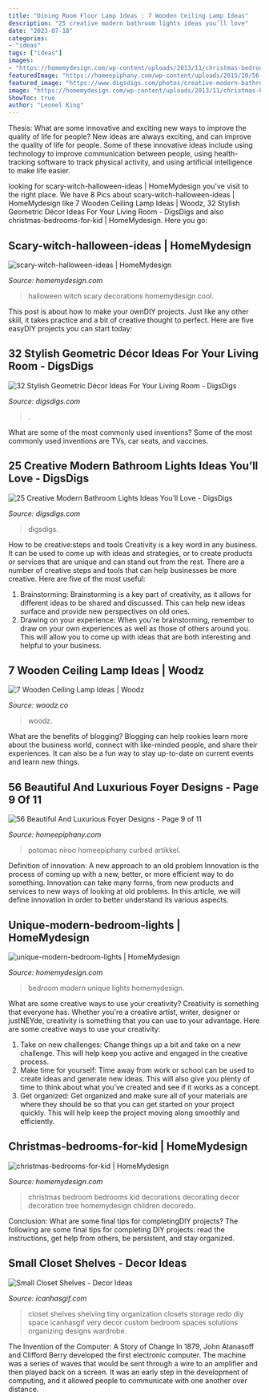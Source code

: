 ```yaml
---
title: "Dining Room Floor Lamp Ideas : 7 Wooden Ceiling Lamp Ideas"
description: "25 creative modern bathroom lights ideas you’ll love"
date: "2023-07-18"
categories:
- "ideas"
tags: ["ideas"]
images:
- "https://homemydesign.com/wp-content/uploads/2013/11/christmas-bedrooms-for-kid.jpg"
featuredImage: "https://homeepiphany.com/wp-content/uploads/2015/10/56-Beautiful-And-Luxurious-Foyer-Designs-43.jpg"
featured_image: "https://www.digsdigs.com/photos/creative-modern-bathroom-lights-ideas-youll-love-4.jpg"
image: "https://homemydesign.com/wp-content/uploads/2013/11/christmas-bedrooms-for-kid.jpg"
ShowToc: true
author: "Leonel King"
---
```



Thesis: What are some innovative and exciting new ways to improve the quality of life for people?
New ideas are always exciting, and can improve the quality of life for people. Some of these innovative ideas include using technology to improve communication between people, using health-tracking software to track physical activity, and using artificial intelligence to make life easier.

	

		
looking for scary-witch-halloween-ideas | HomeMydesign you've visit to the right place. We have 8 Pics about scary-witch-halloween-ideas | HomeMydesign like 7 Wooden Ceiling Lamp Ideas | Woodz, 32 Stylish Geometric Décor Ideas For Your Living Room - DigsDigs and also christmas-bedrooms-for-kid | HomeMydesign. Here you go:
		
    
## Scary-witch-halloween-ideas | HomeMydesign

<img loading=lazy src="https://homemydesign.com/wp-content/uploads/2014/09/scary-witch-halloween-ideas.jpg" onerror="this.onerror=null;this.src='https://tse4.mm.bing.net/th?id=OIP.8evDhqxCN08RXIFqNuSIzAHaJ4&amp;pid=15.1';" alt="scary-witch-halloween-ideas | HomeMydesign">

_Source: homemydesign.com_

>halloween witch scary decorations homemydesign cool. 

	

This post is about how to make your ownDIY projects. Just like any other skill, it takes practice and a bit of creative thought to perfect. Here are five easyDIY projects you can start today: 

    
## 32 Stylish Geometric Décor Ideas For Your Living Room - DigsDigs

<img loading=lazy src="https://www.digsdigs.com/photos/stylish-geometric-decor-ideas-for-your-living-room-30.jpg" onerror="this.onerror=null;this.src='https://tse2.mm.bing.net/th?id=OIP.b_dbvHl8aD0Oz6pKx55ObwHaJ5&amp;pid=15.1';" alt="32 Stylish Geometric Décor Ideas For Your Living Room - DigsDigs">

_Source: digsdigs.com_

>. 

	

What are some of the most commonly used inventions?
Some of the most commonly used inventions are TVs, car seats, and vaccines.

    
## 25 Creative Modern Bathroom Lights Ideas You’ll Love - DigsDigs

<img loading=lazy src="https://www.digsdigs.com/photos/creative-modern-bathroom-lights-ideas-youll-love-4.jpg" onerror="this.onerror=null;this.src='https://tse3.mm.bing.net/th?id=OIP.HP9wx5x4vrb9LZp2MjAmQgHaQE&amp;pid=15.1';" alt="25 Creative Modern Bathroom Lights Ideas You’ll Love - DigsDigs">

_Source: digsdigs.com_

>digsdigs. 

	

How to be creative:steps and tools
Creativity is a key word in any business. It can be used to come up with ideas and strategies, or to create products or services that are unique and can stand out from the rest.
There are a number of creative steps and tools that can help businesses be more creative. Here are five of the most useful: 
1. Brainstorming: Brainstorming is a key part of creativity, as it allows for different ideas to be shared and discussed. This can help new ideas surface and provide new perspectives on old ones. 
2. Drawing on your experience: When you're brainstorming, remember to draw on your own experiences as well as those of others around you. This will allow you to come up with ideas that are both interesting and helpful to your business. 

    
## 7 Wooden Ceiling Lamp Ideas | Woodz

<img loading=lazy src="https://www.woodz.co/wp-content/uploads/2016/02/Ceiling-Lamp-Ideas-3.jpg" onerror="this.onerror=null;this.src='https://tse3.mm.bing.net/th?id=OIP.eetfu-U77hdd5SBn9jdtWAHaLH&amp;pid=15.1';" alt="7 Wooden Ceiling Lamp Ideas | Woodz">

_Source: woodz.co_

>woodz. 

	

What are the benefits of blogging?
Blogging can help rookies learn more about the business world, connect with like-minded people, and share their experiences. It can also be a fun way to stay up-to-date on current events and learn new things.

    
## 56 Beautiful And Luxurious Foyer Designs - Page 9 Of 11

<img loading=lazy src="https://homeepiphany.com/wp-content/uploads/2015/10/56-Beautiful-And-Luxurious-Foyer-Designs-43.jpg" onerror="this.onerror=null;this.src='https://tse2.mm.bing.net/th?id=OIP.1QdolJrNhPHf2yC50tKODQHaFy&amp;pid=15.1';" alt="56 Beautiful And Luxurious Foyer Designs - Page 9 of 11">

_Source: homeepiphany.com_

>potomac niroo homeepiphany curbed artikkel. 

	

Definition of innovation: A new approach to an old problem
Innovation is the process of coming up with a new, better, or more efficient way to do something. Innovation can take many forms, from new products and services to new ways of looking at old problems. In this article, we will define innovation in order to better understand its various aspects.

    
## Unique-modern-bedroom-lights | HomeMydesign

<img loading=lazy src="https://homemydesign.com/wp-content/uploads/2016/07/unique-modern-bedroom-lights.jpg" onerror="this.onerror=null;this.src='https://tse3.mm.bing.net/th?id=OIP.7ui8-btqaRpe2ZXVJXqpJAHaFj&amp;pid=15.1';" alt="unique-modern-bedroom-lights | HomeMydesign">

_Source: homemydesign.com_

>bedroom modern unique lights homemydesign. 

	

What are some creative ways to use your creativity?
Creativity is something that everyone has. Whether you're a creative artist, writer, designer or justNEYde, creativity is something that you can use to your advantage. Here are some creative ways to use your creativity: 
1. Take on new challenges: Change things up a bit and take on a new challenge. This will help keep you active and engaged in the creative process. 
2. Make time for yourself: Time away from work or school can be used to create ideas and generate new ideas. This will also give you plenty of time to think about what you've created and see if it works as a concept. 
3. Get organized: Get organized and make sure all of your materials are where they should be so that you can get started on your project quickly. This will help keep the project moving along smoothly and efficiently. 

    
## Christmas-bedrooms-for-kid | HomeMydesign

<img loading=lazy src="https://homemydesign.com/wp-content/uploads/2013/11/christmas-bedrooms-for-kid.jpg" onerror="this.onerror=null;this.src='https://tse4.mm.bing.net/th?id=OIP.rkLzyR1JdCmEWY7yZwWkrgHaLS&amp;pid=15.1';" alt="christmas-bedrooms-for-kid | HomeMydesign">

_Source: homemydesign.com_

>christmas bedroom bedrooms kid decorations decorating decor decoration tree homemydesign children decoredo. 

	

Conclusion: What are some final tips for completingDIY projects?
The following are some final tips for completing DIY projects: read the instructions, get help from others, be persistent, and stay organized.

    
## Small Closet Shelves - Decor Ideas

<img loading=lazy src="https://www.icanhasgif.com/wp-content/uploads/2016/05/Small-Closet-Shelves.jpg" onerror="this.onerror=null;this.src='https://tse2.mm.bing.net/th?id=OIP.4aG2Q4Y31ldIpBOs1sY1rwHaJ6&amp;pid=15.1';" alt="Small Closet Shelves - Decor Ideas">

_Source: icanhasgif.com_

>closet shelves shelving tiny organization closets storage redo diy space icanhasgif very decor custom bedroom spaces solutions organizing designs wardrobe. 

	

The Invention of the Computer: A Story of Change
In 1879, John Atanasoff and Clifford Berry developed the first electronic computer. The machine was a series of waves that would be sent through a wire to an amplifier and then played back on a screen. It was an early step in the development of computing, and it allowed people to communicate with one another over distance.

